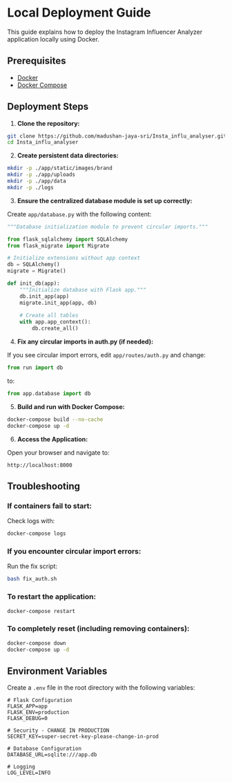 # Local Deployment Guide

This guide explains how to deploy the Instagram Influencer Analyzer application locally using Docker.

## Prerequisites

- [Docker](https://docs.docker.com/get-docker/)
- [Docker Compose](https://docs.docker.com/compose/install/)

## Deployment Steps

1. **Clone the repository:**

```bash
git clone https://github.com/madushan-jaya-sri/Insta_influ_analyser.git
cd Insta_influ_analyser
```

2. **Create persistent data directories:**

```bash
mkdir -p ./app/static/images/brand
mkdir -p ./app/uploads
mkdir -p ./app/data
mkdir -p ./logs
```

3. **Ensure the centralized database module is set up correctly:**

Create `app/database.py` with the following content:

```python
"""Database initialization module to prevent circular imports."""

from flask_sqlalchemy import SQLAlchemy
from flask_migrate import Migrate

# Initialize extensions without app context
db = SQLAlchemy()
migrate = Migrate()

def init_db(app):
    """Initialize database with Flask app."""
    db.init_app(app)
    migrate.init_app(app, db)
    
    # Create all tables
    with app.app_context():
        db.create_all()
```

4. **Fix any circular imports in auth.py (if needed):**

If you see circular import errors, edit `app/routes/auth.py` and change:

```python
from run import db
```

to:

```python
from app.database import db
```

5. **Build and run with Docker Compose:**

```bash
docker-compose build --no-cache
docker-compose up -d
```

6. **Access the Application:**

Open your browser and navigate to:

```
http://localhost:8000
```

## Troubleshooting

### If containers fail to start:

Check logs with:

```bash
docker-compose logs
```

### If you encounter circular import errors:

Run the fix script:

```bash
bash fix_auth.sh
```

### To restart the application:

```bash
docker-compose restart
```

### To completely reset (including removing containers):

```bash
docker-compose down
docker-compose up -d
```

## Environment Variables

Create a `.env` file in the root directory with the following variables:

```
# Flask Configuration
FLASK_APP=app
FLASK_ENV=production
FLASK_DEBUG=0

# Security - CHANGE IN PRODUCTION
SECRET_KEY=super-secret-key-please-change-in-prod

# Database Configuration
DATABASE_URL=sqlite:///app.db

# Logging
LOG_LEVEL=INFO
``` 